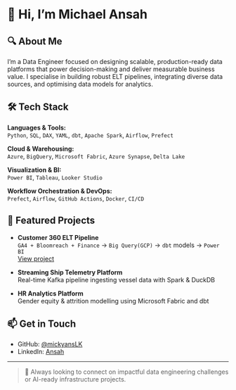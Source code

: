 # 👋 Hi, I’m Michael Ansah

## 🔍 About Me
I’m a Data Engineer focused on designing scalable, production-ready data platforms that power decision-making and deliver measurable business value. I specialise in building robust ELT pipelines, integrating diverse data sources, and optimising data models for analytics.

## 🛠 Tech Stack

**Languages & Tools:**  
`Python`, `SQL`, `DAX`, `YAML`, `dbt`, `Apache Spark`, `Airflow`, `Prefect`

**Cloud & Warehousing:**  
`Azure`, `BigQuery`, `Microsoft Fabric`, `Azure Synapse`, `Delta Lake`

**Visualization & BI:**  
`Power BI`, `Tableau`, `Looker Studio`

**Workflow Orchestration & DevOps:**  
`Prefect`, `Airflow`, `GitHub Actions`, `Docker`, `CI/CD`

## 🚀 Featured Projects

- **Customer 360 ELT Pipeline**  
  `GA4 + Bloomreach + Finance`  → `Big Query(GCP)` → `dbt` models → `Power BI`  
  [View project](https://github.com/mickyansLK/customer360)

- **Streaming Ship Telemetry Platform**  
  Real-time Kafka pipeline ingesting vessel data with Spark & DuckDB

- **HR Analytics Platform**  
  Gender equity & attrition modelling using Microsoft Fabric and dbt

## 📫 Get in Touch

- GitHub: [@mickyansLK](https://github.com/mickyansLK)
- LinkedIn: [Ansah](https://linkedin.com/in/michael-ansah-data)

---

> 🎯 Always looking to connect on impactful data engineering challenges or AI-ready infrastructure projects.
